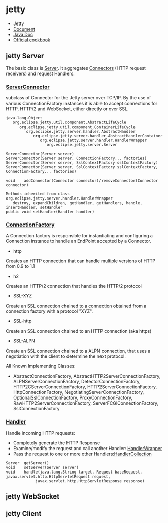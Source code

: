 # jetty
- [Jetty](https://www.eclipse.org/jetty/)
- [Document](https://www.eclipse.org/jetty/documentation/current/)
- [Java Doc](https://www.eclipse.org/jetty/javadoc/current/)
- [Official cookbook](https://github.com/jetty-project/embedded-jetty-cookbook)

## jetty Server
The basic class is [Server](https://www.eclipse.org/jetty/javadoc/current/org/eclipse/jetty/server/Server.html). 
It aggregates [Connectors](https://www.eclipse.org/jetty/javadoc/current/org/eclipse/jetty/server/Connector.html) (HTTP request receivers) and request Handlers. 

### [ServerConnector](https://www.eclipse.org/jetty/javadoc/current/org/eclipse/jetty/server/ServerConnector.html)
subclass of Connector for the Jetty server over TCP/IP. By the use of various ConnectionFactory instances it is 
able to accept connections for HTTP, HTTP/2 and WebSocket, either directly or over SSL.
```
java.lang.Object
   org.eclipse.jetty.util.component.AbstractLifeCycle
      org.eclipse.jetty.util.component.ContainerLifeCycle
         org.eclipse.jetty.server.handler.AbstractHandler
            org.eclipse.jetty.server.handler.AbstractHandlerContainer
               org.eclipse.jetty.server.handler.HandlerWrapper
                  org.eclipse.jetty.server.Server

ServerConnector(Server server)
ServerConnector(Server server, ConnectionFactory... factories)	
ServerConnector(Server server, SslContextFactory sslContextFactory)	
ServerConnector(Server server, SslContextFactory sslContextFactory, ConnectionFactory... factories)

void	addConnector(Connector connector)/removeConnector(Connector connector)

Methods inherited from class org.eclipse.jetty.server.handler.HandlerWrapper
   destroy, expandChildren, getHandler, getHandlers, handle, insertHandler, setHandler
public void setHandler(Handler handler)
```

### [ConnectionFactory](https://www.eclipse.org/jetty/javadoc/current/org/eclipse/jetty/server/ConnectionFactory.html)
A Connection factory is responsible for instantiating and configuring a Connection instance to handle an EndPoint accepted by a Connector.
- http

Creates an HTTP connection that can handle multiple versions of HTTP from 0.9 to 1.1
- h2

Creates an HTTP/2 connection that handles the HTTP/2 protocol
- SSL-XYZ

Create an SSL connection chained to a connection obtained from a connection factory with a protocol "XYZ".
- SSL-http

Create an SSL connection chained to an HTTP connection (aka https)
- SSL-ALPN

Create an SSL connection chained to a ALPN connection, that uses a negotiation with the client to determine the next protocol.

All Known Implementing Classes:
- AbstractConnectionFactory, AbstractHTTP2ServerConnectionFactory, ALPNServerConnectionFactory, DetectorConnectionFactory, 
HTTP2CServerConnectionFactory, HTTP2ServerConnectionFactory, HttpConnectionFactory, NegotiatingServerConnectionFactory, 
OptionalSslConnectionFactory, ProxyConnectionFactory, RawHTTP2ServerConnectionFactory, ServerFCGIConnectionFactory, SslConnectionFactory

### [Handler](https://www.eclipse.org/jetty/javadoc/current/org/eclipse/jetty/server/Handler.html)
Handle incoming HTTP requests:
- Completely generate the HTTP Response
- Examine/modify the request and call another Handler: [HandlerWrapper](https://www.eclipse.org/jetty/javadoc/current/org/eclipse/jetty/server/handler/HandlerWrapper.html)
- Pass the request to one or more other Handlers:[HandlerCollection](https://www.eclipse.org/jetty/javadoc/current/org/eclipse/jetty/server/handler/HandlerCollection.html)
```
Server	getServer()	 
void	setServer(Server server)
void	handle(java.lang.String target, Request baseRequest, javax.servlet.http.HttpServletRequest request,
             javax.servlet.http.HttpServletResponse response)	
```

## jetty WebSocket

## jetty Client

